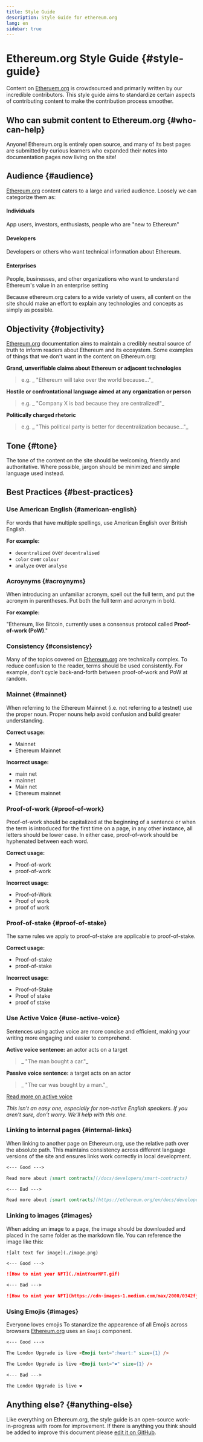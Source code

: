 ```yaml
---
title: Style Guide
description: Style Guide for ethereum.org
lang: en
sidebar: true
---
```


# Ethereum.org Style Guide {#style-guide}

Content on [Etheruem.org](/) is crowdsourced and primarily written by our incredible contributors. This style guide aims to standardize certain aspects of contributing content to make the contribution process smoother.

## Who can submit content to Ethereum.org {#who-can-help}

Anyone! Ethereum.org is entirely open source, and many of its best pages are submitted by curious learners who expanded their notes into documentation pages now living on the site!

## Audience {#audience}

[Ethereum.org](http://ethereum.org) content caters to a large and varied audience. Loosely we can categorize them as:

#### Individuals

App users, investors, enthusiasts, people who are "new to Ethereum"

#### Developers

Developers or others who want technical information about Ethereum.

#### Enterprises

People, businesses, and other organizations who want to understand Ethereum's value in an enterprise setting

Because ethereum.org caters to a wide variety of users, all content on the site should make an effort to explain any technologies and concepts as simply as possible.

## Objectivity {#objectivity}

[Ethereum.org](http://ethereum.org) documentation aims to maintain a credibly neutral source of truth to inform readers about Ethereum and its ecosystem. Some examples of things that we don't want in the content on Ethereum.org:

**Grand, unverifiable claims about Ethereum or adjacent technologies**

> e.g. _ "Ethereum will take over the world because..."_

**Hostile or confrontational language aimed at any organization or person**

> e.g. _ "Company X is bad because they are centralized!"_

**Politically charged rhetoric**

> e.g. _ "This political party is better for decentralization because..."_

## Tone {#tone}

The tone of the content on the site should be welcoming, friendly and authoritative. Where possible, jargon should be minimized and simple language used instead.

## Best Practices {#best-practices}

### Use American English {#american-english}

For words that have multiple spellings, use American English over British English.

**For example:**

- `decentralized` over `decentralised`
- `color` over `colour`
- `analyze` over `analyse`

### Acroynyms {#acroynyms}

When introducing an unfamiliar acronym, spell out the full term, and put the acronym in parentheses. Put both the full term and acronym in bold.

**For example:**

"Ethereum, like Bitcoin, currently uses a consensus protocol called **Proof-of-work (PoW)**."

### Consistency {#consistency}

Many of the topics covered on [Ethereum.org](http://ethereum.org) are technically complex. To reduce confusion to the reader, terms should be used consistently. For example, don't cycle back-and-forth between proof-of-work and PoW at random.

### Mainnet {#mainnet}

When referring to the Ethereum Mainnet (i.e. not referring to a testnet) use the proper noun. Proper nouns help avoid confusion and build greater understanding.

**Correct usage:**

- Mainnet
- Ethereum Mainnet

**Incorrect usage:**

- main net
- mainnet
- Main net
- Ethereum mainnet

### Proof-of-work {#proof-of-work}

Proof-of-work should be capitalized at the beginning of a sentence or when the term is introduced for the first time on a page, in any other instance, all letters should be lower case. In either case, proof-of-work should be hyphenated between each word.

**Correct usage:**

- Proof-of-work
- proof-of-work

**Incorrect usage:**

- Proof-of-Work
- Proof of work
- proof of work

### Proof-of-stake {#proof-of-stake}

The same rules we apply to proof-of-stake are applicable to proof-of-stake.

**Correct usage:**

- Proof-of-stake
- proof-of-stake

**Incorrect usage:**

- Proof-of-Stake
- Proof of stake
- proof of stake

### Use Active Voice {#use-active-voice}

Sentences using active voice are more concise and efficient, making your writing more engaging and easier to comprehend.

**Active voice sentence:** an actor acts on a target

> _ "The man bought a car."_

**Passive voice sentence:** a target acts on an actor

> _ "The car was bought by a man."_

[Read more on active voice](https://www.grammarly.com/blog/active-vs-passive-voice/)

_This isn't an easy one, especially for non-native English speakers. If you aren't sure, don't worry. We'll help with this one._

### Linking to internal pages {#internal-links}

When linking to another page on Ethereum.org, use the relative path over the absolute path. This maintains consistency across different language versions of the site and ensures links work correctly in local development.

```md
<--- Good --->

Read more about [smart contracts](/docs/developers/smart-contracts)

<--- Bad --->

Read more about [smart contracts](https://ethereum.org/en/docs/developers/smart-contracts)
```

### Linking to images {#images}

When adding an image to a page, the image should be downloaded and placed in the same folder as the markdown file. You can reference the image like this:

`![alt text for image](./image.png)`

```md
<--- Good --->

![How to mint your NFT](./mintYourNFT.gif)

<--- Bad --->

![How to mint your NFT](https://cdn-images-1.medium.com/max/2000/0342fj_fsdfs.gif)
```

### Using Emojis {#images}

Everyone loves emojis <Emoji text="🥰" size={1} /> To stanardize the appearence of all Emojis across browsers [Ethereum.org](http://ethereum.org) uses an `Emoji` component.

```md
<--- Good --->

The London Upgrade is live <Emoji text=":heart:" size={1} />

The London Upgrade is live <Emoji text="❤️" size={1} />

<--- Bad --->

The London Upgrade is live ❤️
```

## Anything else? {#anything-else}

Like everything on Ethereum.org, the style guide is an open-source work-in-progress with room for improvement. If there is anything you think should be added to improve this document please [edit it on GitHub](https://github.com/ethereum/ethereum-org-website/blob/dev/src/content/contributing/style-guide/index.md).
